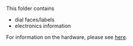 This folder contains
- dial faces/labels
- electronics information

For information on the hardware, please see [here](Hardware.md).
